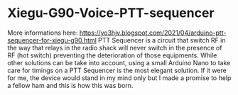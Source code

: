 # Xiegu-G90-Voice-PTT-sequencer
More informations here: https://yo3hjv.blogspot.com/2021/04/arduino-ptt-sequencer-for-xiegu-g90.html
PTT Sequencer is a circuit that switch RF in the way that relays in the radio shack will never switch in the presence of RF (hot switch) preventing the deterioration of those equipments.
While other solutions can be take into account, using a small Arduino Nano to take care for timings on a PTT Sequencer is the most elegant solution.
If it were for me, the device would stand in my mind only but I made a promise to help a fellow ham and this is how this was born.
